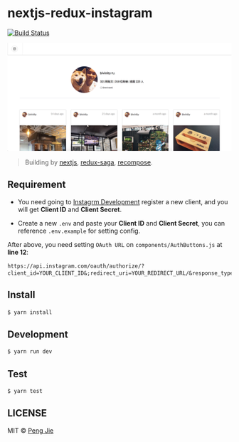# nextjs-redux-instagram

[![Build Status](https://img.shields.io/travis/neighborhood999/nextjs-redux-instagram.svg?style=flat-square)](https://travis-ci.org/neighborhood999/nextjs-redux-instagram)

![screenshot](/screenshot/screenshot.png)

> Building by [nextjs](https://github.com/zeit/next.js), [redux-saga](https://github.com/redux-saga/redux-saga), [recompose](https://github.com/acdlite/recompose).

## Requirement

- You need going to [Instagrm Development](https://www.instagram.com/developer/clients/manage/) register a new client, and you will get **Client ID** and **Client Secret**.

- Create a new `.env` and paste your **Client ID** and **Client Secret**, you can reference `.env.example` for setting config.

After above, you need setting `OAuth URL` on `components/AuthButtons.js` at **line 12**:

```
https://api.instagram.com/oauth/authorize/?client_id=YOUR_CLIENT_ID&;redirect_uri=YOUR_REDIRECT_URL/&response_type=code&scope=public_content+follower_list
```

## Install

```sh
$ yarn install
```

## Development

```sh
$ yarn run dev
```

## Test

```sh
$ yarn test
```

## LICENSE

MIT © [Peng Jie](https://github.com/neighborhood999)
